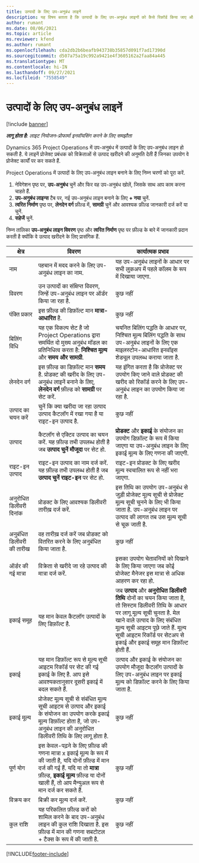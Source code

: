 ```yaml
---
title: उत्पादों के लिए उप-अनुबंध लाइनें
description: यह विषय बताता है कि उत्पादों के लिए उप-अनुबंध लाइनों को कैसे रिकॉर्ड किया जाए और विक्रेताओं से उत्पाद खरीद को रिकॉर्ड करने के लिए विभिन्न क्षेत्रों का उपयोग कैसे किया जाए.
author: rumant
ms.date: 08/06/2021
ms.topic: article
ms.reviewer: kfend
ms.author: rumant
ms.openlocfilehash: cda2db2b6beafb943738b35857d091f7ad17390d
ms.sourcegitcommit: d507a75a19c992a9421e4f3605162a2faa84a445
ms.translationtype: MT
ms.contentlocale: hi-IN
ms.lasthandoff: 09/27/2021
ms.locfileid: "7558549"
---
```

# <a name="subcontract-lines-for-products"></a>उत्पादों के लिए उप-अनुबंध लाइनें

[!include [banner](../../includes/dataverse-preview.md)]

_**लागू होता है:** लाइट नियोजन-प्रोफार्मा इनवॉयसिंग करने के लिए समझौता_

Dynamics 365 Project Operations में उप-अनुबंध में उत्पादों के लिए उप-अनुबंध लाइन हो सकती है. ये लाइनें प्रोजेक्ट प्रबंधक को विक्रेताओं से उत्पाद खरीदने की अनुमति देती हैं जिनका उपयोग वे प्रोजेक्ट कार्यों पर कर सकते हैं.

Project Operations में उत्पादों के लिए उप-अनुबंध लाइन बनाने के लिए निम्न चरणों को पूरा करें.

1. नेविगेशन पृष्ठ पर, **उप-अनुबंध** चुनें और फिर वह उप-अनुबंध खोलें, जिसके साथ आप काम करना चाहते हैं. 
2. **उप-अनुबंध लाइन्स** टैब पर, नई उप-अनुबंध लाइन बनाने के लिए **+ नया** चुनें.
3. **त्वरित निर्माण** पृष्ठ पर, **लेनदेन वर्ग** फ़ील्ड में, **सामग्री** चुनें और आवश्यक फ़ील्ड जानकारी दर्ज करें या चुनें. 
4. **सहेजें** चुनें.

निम्न तालिका **उप-अनुबंध लाइन विवरण** पृष्ठ और **त्वरित निर्माण** पृष्ठ पर फ़ील्ड के बारे में जानकारी प्रदान करती है क्योंकि वे उत्पाद खरीदने के लिए प्रासंगिक हैं.

| क्षेत्र | विवरण | कार्यात्मक प्रभाव|
| ----- | ----------- | ----------- |
| नाम | पहचान में मदद करने के लिए उप-अनुबंध लाइन का नाम. |यह उप-अनुबंध लाइनों के आधार पर सभी लुकअप में पहले कॉलम के रूप में दिखाया जाएगा.
| विवरण | उन उत्पादों का संक्षिप्त विवरण, जिन्हें उप-अनुबंध लाइन पर ऑर्डर किया जा रहा है. | कुछ नहीं |
| पंक्ति प्रकार | इस फ़ील्ड की डिफ़ॉल्ट मान **मात्रा-आधारित** है. |कुछ नहीं |
| बिलिंग विधि | यह एक विकल्प सेट है जो Project Operations द्वारा समर्थित दो मुख्य अनुबंध मॉडल का प्रतिनिधित्व करता है: **निश्चित मूल्य** और **समय और सामग्री**. | चयनित बिलिंग पद्धति के आधार पर, निश्चित मूल्य बिलिंग पद्धति के साथ उप-अनुबंध लाइनों के लिए एक माइलस्टोन-आधारित इनवॉइस शेड्यूल उपलब्ध कराया जाता है. |
| लेनदेन वर्ग |इस फ़ील्ड का डिफ़ॉल्ट मान **समय** है. प्रोडक्ट की खरीद के लिए उप-अनुबंध लाइनें बनाने के लिए, **लेनदेन वर्ग** फ़ील्ड को **सामग्री** पर सेट करें.  | यह इंगित करता है कि प्रोजेक्ट पर उपयोग किए जाने वाले प्रोडक्ट की खरीद को रिकॉर्ड करने के लिए उप-अनुबंध लाइन का उपयोग किया जा रहा है. |
| उत्पाद का चयन करें | चुनें कि क्या खरीदा जा रहा उत्पाद उत्पाद कैटलॉग में रखा गया है या राइट-इन उत्पाद है. |कुछ नहीं |
| उत्पाद | कैटलॉग से एक्टिव उत्पाद का चयन करें. यह फ़ील्ड तभी उपलब्ध होती है जब **उत्पाद चुनें** **मौजूदा** पर सेट हो. |**प्रोडक्ट** और **इकाई** के संयोजन का उपयोग डिफ़ॉल्ट के रूप में किया जाएगा या उप-अनुबंध लाइन के लिए इकाई मूल्य के लिए गणना की जाएगी.
| राइट-इन उत्पाद | राइट-इन उत्पाद का नाम दर्ज करें. यह फ़ील्ड तभी उपलब्ध होती है जब **उत्पाद चुनें** **राइट-इन** पर सेट हो.  |राइट-इन प्रोडक्ट के लिए खरीद मूल्य स्वचालित रूप से नहीं भरा जाएगा.|
| अनुरोधित डिलीवरी दिनांक | प्रोडक्ट के लिए आवश्यक डिलीवरी तारीख़ दर्ज करें.| इस तिथि का उपयोग उप-अनुबंध से जुड़ी प्रोजेक्ट मूल्य सूची से प्रोजेक्ट मूल्य सूची चुनने के लिए भी किया जाता है. उप-अनुबंध लाइन पर उत्पाद की लागत तब उस मूल्य सूची से चूक जाती है. |
| अनुबंधित डिलीवरी की तारीख | वह तारीख़ दर्ज करें जब प्रोडक्ट को वितरित करने के लिए अनुबंधित किया जाता है.  |कुछ नहीं|
| ऑर्डर की गई मात्रा | विक्रेता से खरीदे जा रहे उत्पाद की मात्रा दर्ज करें.| इसका उपयोग चेतावनियों को दिखाने के लिए किया जाएगा जब कोई प्रोजेक्ट मैनेजर इस मात्रा से अधिक आहरण कर रहा हो.|
| इकाई समूह | यह मान केवल कैटलॉग उत्पादों के लिए डिफ़ॉल्ट है. |जब **उत्पाद** और **अनुरोधित डिलीवरी तिथि** दोनों का चयन किया जाता है, तो सिस्टम डिलीवरी तिथि के आधार पर लागू मूल्य सूची चुनता है. मेल खाने वाले उत्पाद के लिए संबंधित मूल्य सूची आइटम पूछे जाते हैं. मूल्य सूची आइटम रिकॉर्ड पर सेटअप से इकाई और इकाई समूह मान डिफ़ॉल्ट होती हैं. |
| इकाई | यह मान डिफ़ॉल्ट रूप से मूल्य सूची आइटम रिकॉर्ड पर सेट की गई इकाई के लिए है. आप इसे आवश्यकतानुसार दूसरी इकाई में बदल सकते हैं.| उत्पाद और इकाई के संयोजन का उपयोग मौजूदा कैटलॉग उत्पादों के लिए उप-अनुबंध लाइन पर इकाई मूल्य को डिफ़ॉल्ट करने के लिए किया जाता है. |
| इकाई मूल्य | प्रोजेक्ट मूल्य सूची से संबंधित मूल्य सूची आइटम से उत्पाद और इकाई के संयोजन का उपयोग करके इकाई मूल्य डिफ़ॉल्ट होता है, जो उप-अनुबंध लाइन की अनुरोधित डिलीवरी तिथि के लिए लागू होता है.  |कुछ नहीं |
| पूर्ण योग | इस केवल-पढ़ने के लिए फ़ील्ड की गणना मात्रा x इकाई मूल्य के रूप में की जाती है, यदि दोनों फ़ील्ड में मान दर्ज की गई हैं. यदि या तो **मात्रा** फ़ील्ड, **इकाई मूल्य** फ़ील्ड या दोनों खाली हैं, तो आप मैन्युअल रूप से मान दर्ज कर सकते हैं.  |कुछ नहीं |
| विक्रय कर | बिक्री कर मूल्य दर्ज करें. |कुछ नहीं |
| कुल राशि | यह परिकलित फ़ील्ड करों को शामिल करने के बाद उप-अनुबंध लाइन की कुल राशि दिखाता है. इस फ़ील्ड में मान की गणना सबटोटल + टैक्स के रूप में की जाती है. |कुछ नहीं |


[!INCLUDE[footer-include](../../includes/footer-banner.md)]
